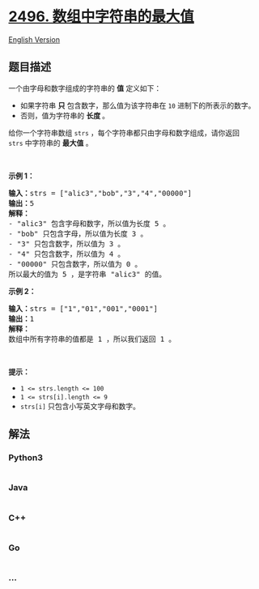 # [2496. 数组中字符串的最大值](https://leetcode.cn/problems/maximum-value-of-a-string-in-an-array)

[English Version](/solution/2400-2499/2496.Maximum%20Value%20of%20a%20String%20in%20an%20Array/README_EN.md)

## 题目描述

<!-- 这里写题目描述 -->

<p>一个由字母和数字组成的字符串的 <strong>值</strong>&nbsp;定义如下：</p>

<ul>
	<li>如果字符串 <strong>只</strong> 包含数字，那么值为该字符串在 <code>10</code>&nbsp;进制下的所表示的数字。</li>
	<li>否则，值为字符串的 <strong>长度&nbsp;</strong>。</li>
</ul>

<p>给你一个字符串数组&nbsp;<code>strs</code>&nbsp;，每个字符串都只由字母和数字组成，请你返回 <code>strs</code>&nbsp;中字符串的 <strong>最大值</strong>&nbsp;。</p>

<p>&nbsp;</p>

<p><strong>示例 1：</strong></p>

<pre>
<strong>输入：</strong>strs = ["alic3","bob","3","4","00000"]
<b>输出：</b>5
<b>解释：</b>
- "alic3" 包含字母和数字，所以值为长度 5 。
- "bob" 只包含字母，所以值为长度 3 。
- "3" 只包含数字，所以值为 3 。
- "4" 只包含数字，所以值为 4 。
- "00000" 只包含数字，所以值为 0 。
所以最大的值为 5 ，是字符串 "alic3" 的值。
</pre>

<p><strong>示例 2：</strong></p>

<pre>
<b>输入：</b>strs = ["1","01","001","0001"]
<b>输出：</b>1
<b>解释：</b>
数组中所有字符串的值都是 1 ，所以我们返回 1 。</pre>

<p>&nbsp;</p>

<p><strong>提示：</strong></p>

<ul>
	<li><code>1 &lt;= strs.length &lt;= 100</code></li>
	<li><code>1 &lt;= strs[i].length &lt;= 9</code></li>
	<li><code>strs[i]</code>&nbsp;只包含小写英文字母和数字。</li>
</ul>


## 解法

<!-- 这里可写通用的实现逻辑 -->

<!-- tabs:start -->

### **Python3**

<!-- 这里可写当前语言的特殊实现逻辑 -->

```python

```

### **Java**

<!-- 这里可写当前语言的特殊实现逻辑 -->

```java

```

### **C++**

```cpp

```

### **Go**

```go

```

### **...**

```

```

<!-- tabs:end -->